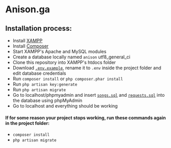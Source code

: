 # Anison.ga

## Installation process:
- Install [XAMPP](https://www.apachefriends.org/download.html)
- Install [Composer](https://getcomposer.org/download/)
- Start XAMPP's Apache and MySQL modules
- Create a database locally named `anison` utf8_general_ci 
- Clone this repository into XAMPP's htdocs folder
- Download [`.env.example`](https://github.com/laravel/laravel/blob/master/.env.example), rename it to `.env` inside the project folder and edit database credentials
- Run `composer install` or `php composer.phar install`
- Run `php artisan key:generate` 
- Run `php artisan migrate`
- Go to localhost/phpmyadmin and insert [`songs.sql`](https://my.mixtape.moe/rxonjk.sql) and [`requests.sql`](https://my.mixtape.moe/ehdocm.sql) into the database using phpMyAdmin
- Go to localhost and everything should be working

#### If for some reason your project stops working, run these commands again in the project folder:
- `composer install`
- `php artisan migrate`
